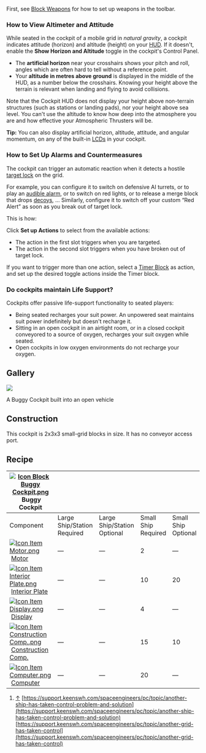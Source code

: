 
First, see [Block Weapons](https://spaceengineers.wiki.gg/wiki/Block_Weapons "Block Weapons") for how to set up weapons in the toolbar.

### How to View Altimeter and Attitude

While seated in the cockpit of a mobile grid in _natural gravity_, a cockpit indicates attitude (horizon) and altitude (height) on your [HUD](https://spaceengineers.wiki.gg/wiki/HUD "HUD"). If it doesn't, enable the **Show Horizon and Altitude** toggle in the cockpit's Control Panel.

*   The **artificial horizon** near your crosshairs shows your pitch and roll, angles which are often hard to tell without a reference point.
*   Your **altitude in metres above ground** is displayed in the middle of the HUD, as a number below the crosshairs. Knowing your height above the terrain is relevant when landing and flying to avoid collisions.

Note that the Cockpit HUD does not display your height above non-terrain structures (such as stations or landing pads), nor your height above sea level. You can't use the altitude to know how deep into the atmosphere you are and how effective your Atmospheric Thrusters will be.

**Tip:** You can also display artificial horizon, altitude, attitude, and angular momentum, on any of the built-in [LCDs](https://spaceengineers.wiki.gg/wiki/LCD_Surface_Options "LCD Surface Options") in your cockpit.

### How to Set Up Alarms and Countermeasures

The cockpit can trigger an automatic reaction when it detects a hostile [target lock](https://spaceengineers.wiki.gg/wiki/Target_Locking "Target Locking") on the grid.

For example, you can configure it to switch on defensive AI turrets, or to play an [audible alarm](https://spaceengineers.wiki.gg/wiki/Sound_Block "Sound Block"), or to switch on red lights, or to release a merge block that drops [decoys](https://spaceengineers.wiki.gg/wiki/Decoy "Decoy"), ... Similarly, configure it to switch off your custom “Red Alert” as soon as you break out of target lock.

This is how:

Click **Set up Actions** to select from the available actions:

*   The action in the first slot triggers when you are targeted.
*   The action in the second slot triggers when you have broken out of target lock.

If you want to trigger more than one action, select a [Timer Block](https://spaceengineers.wiki.gg/wiki/Timer_Block "Timer Block") as action, and set up the desired toggle actions inside the Timer block.

### Do cockpits maintain Life Support?

Cockpits offer passive life-support functionality to seated players:

*   Being seated recharges your suit power. An unpowered seat maintains suit power indefinitely but doesn't recharge it.
*   Sitting in an open cockpit in an airtight room, or in a closed cockpit conveyored to a source of oxygen, recharges your suit oxygen while seated.
*   Open cockpits in low oxygen environments do not recharge your oxygen.

## Gallery

[![](https://spaceengineers.wiki.gg/images/thumb/Buggy-cockpit.png/320px-Buggy-cockpit.png?669dbd)](https://spaceengineers.wiki.gg/wiki/File:Buggy-cockpit.png)

A Buggy Cockpit built into an open vehicle

## Construction

This cockpit is 2x3x3 small-grid blocks in size. It has no conveyor access port.

## Recipe

| [![Icon Block Buggy Cockpit.png](https://spaceengineers.wiki.gg/images/thumb/Icon_Block_Buggy_Cockpit.png/21px-Icon_Block_Buggy_Cockpit.png?7ec859)](https://spaceengineers.wiki.gg/wiki/Buggy_Cockpit "Buggy Cockpit") Buggy Cockpit |     |     |     |     |
| --- | --- | --- | --- | --- |
| Component | Large Ship/Station  <br>Required | Large Ship/Station  <br>Optional | Small Ship  <br>Required | Small Ship  <br>Optional |
| [![Icon Item Motor.png](https://spaceengineers.wiki.gg/images/thumb/Icon_Item_Motor.png/21px-Icon_Item_Motor.png?4a2f3f)](https://spaceengineers.wiki.gg/wiki/Motor "Motor") [Motor](https://spaceengineers.wiki.gg/wiki/Motor "Motor") | —   | —   | 2   | —   |
| [![Icon Item Interior Plate.png](https://spaceengineers.wiki.gg/images/thumb/Icon_Item_Interior_Plate.png/21px-Icon_Item_Interior_Plate.png?d80f8e)](https://spaceengineers.wiki.gg/wiki/Interior_Plate "Interior Plate") [Interior Plate](https://spaceengineers.wiki.gg/wiki/Interior_Plate "Interior Plate") | —   | —   | 10  | 20  |
| [![Icon Item Display.png](https://spaceengineers.wiki.gg/images/thumb/Icon_Item_Display.png/21px-Icon_Item_Display.png?a444bc)](https://spaceengineers.wiki.gg/wiki/Display "Display") [Display](https://spaceengineers.wiki.gg/wiki/Display "Display") | —   | —   | 4   | —   |
| [![Icon Item Construction Comp..png](https://spaceengineers.wiki.gg/images/thumb/Icon_Item_Construction_Comp..png/21px-Icon_Item_Construction_Comp..png?cdc26f)](https://spaceengineers.wiki.gg/wiki/Construction_Comp. "Construction Comp.") [Construction Comp.](https://spaceengineers.wiki.gg/wiki/Construction_Comp. "Construction Comp.") | —   | —   | 15  | 10  |
| [![Icon Item Computer.png](https://spaceengineers.wiki.gg/images/thumb/Icon_Item_Computer.png/21px-Icon_Item_Computer.png?65c1a4)](https://spaceengineers.wiki.gg/wiki/Computer "Computer") [Computer](https://spaceengineers.wiki.gg/wiki/Computer "Computer") | —   | —   | 20  | —   |

1.  [↑](#cite_ref-1 "Jump up") [https://support.keenswh.com/spaceengineers/pc/topic/another-ship-has-taken-control-problem-and-solution](https://support.keenswh.com/spaceengineers/pc/topic/another-ship-has-taken-control-problem-and-solution) [https://support.keenswh.com/spaceengineers/pc/topic/another-grid-has-taken-control](https://support.keenswh.com/spaceengineers/pc/topic/another-grid-has-taken-control)